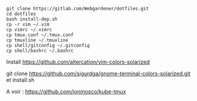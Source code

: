 
```
git clone https://gitlab.com/Webgardener/dotfiles.git
cd dotfiles
bash install-dep.sh
cp -r vim ~/.vim
cp vimrc ~/.vimrc
cp tmux.conf ~/.tmux.conf
cp tmuxline ~/.tmuxline
cp shell/gitconfig ~/.gitconfig
cp shell/bashrc ~/.bashrc
```

Install https://github.com/altercation/vim-colors-solarized

git clone https://github.com/sigurdga/gnome-terminal-colors-solarized.git et install.sh

A voir : https://github.com/jonmosco/kube-tmux
